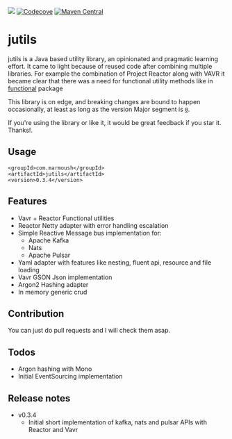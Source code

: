 [![](https://travis-ci.org/IsmailMarmoush/jutils.svg?branch=master)](https://travis-ci.org/IsmailMarmoush/jutils?branch=master)
[![Codecove](https://codecov.io/github/ismailmarmoush/jutils/coverage.svg?precision=2)](https://codecov.io/gh/IsmailMarmoush/jutils)
[![Maven Central](https://maven-badges.herokuapp.com/maven-central/com.marmoush/jutils/badge.svg?style=flat-square)](https://maven-badges.herokuapp.com/maven-central/com.marmoush/jutils/)

# jutils
jutils is a Java based utility library, an opinionated and pragmatic learning effort.
It came to light because of reused code after combining multiple libraries.
For example the combination of Project Reactor along with VAVR 
it became clear that there was a need for functional utility methods like in 
[functional](src/main/java/com/marmoush/jutils/utils/functional) package 

This library is on edge, and breaking changes are bound to happen occasionally, at least as long as the version Major segment is
[`0`](https://semver.org/#how-should-i-deal-with-revisions-in-the-0yz-initial-development-phase).

If you're using the library or like it, it would be great feedback if you star it. Thanks!.


## Usage

```
<groupId>com.marmoush</groupId>
<artifactId>jutils</artifactId>
<version>0.3.4</version>
``` 

## Features
* Vavr + Reactor Functional utilities
* Reactor Netty adapter with error handling escalation
* Simple Reactive Message bus implementation for:
  * Apache Kafka
  * Nats
  * Apache Pulsar
* Yaml adapter with features like nesting, fluent api, resource and file loading
* Vavr GSON Json implementation
* Argon2 Hashing adapter
* In memory generic crud

## Contribution
You can just do pull requests and I will check them asap.

## Todos
* Argon hashing with Mono
* Initial EventSourcing implementation

## Release notes
* v0.3.4
  * Initial short implementation of kafka, nats and pulsar APIs with Reactor and Vavr
